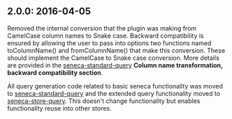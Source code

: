 ## 2.0.0: 2016-04-05

Removed the internal conversion that the plugin was making from CamelCase column names to Snake case. Backward compatibility is ensured by allowing the user to pass into options two functions named toColumnName() and fromColumnName() that make this conversion. These should implement the CamelCase to Snake case conversion. More details are provided in the [seneca-standard-query](https://github.com/senecajs/seneca-standard-query) **Column name transformation, backward compatibility section**.

All query generation code related to basic seneca functionality was moved to [seneca-standard-query](https://github.com/senecajs/seneca-standard-query) and the extended query functionality moved to [seneca-store-query](https://github.com/senecajs/seneca-store-query). This doesn't change functionality but enables functionality reuse into other stores.
